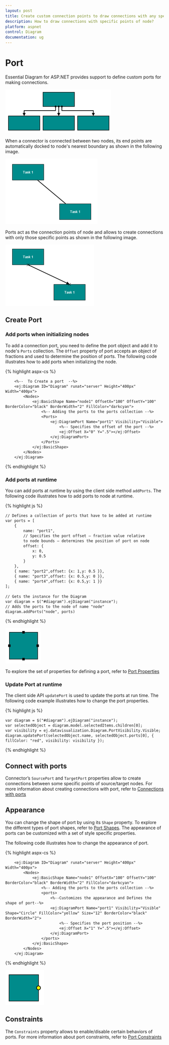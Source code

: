 ```yaml
---
layout: post
title: Create custom connection points to draw connections with any specific point of node
description: How to draw connections with specific points of node?
platform: aspnet
control: Diagram
documentation: ug
---
```


# Port

Essential Diagram for ASP.NET provides support to define custom ports for making connections.

![](/aspnet/Diagram/Port_images/Port_img3.png)

When a connector is connected between two nodes, its end points are automatically docked to node's nearest boundary as shown in the following image. 

![](/aspnet/Diagram/Port_images/Port_img4.png)

Ports act as the connection points of node and allows to create connections with only those specific points as shown in the following image.

![](/aspnet/Diagram/Port_images/Port_img5.png)

## Create Port

### Add ports when initializing nodes

To add a connection port, you need to define the port object and add it to node's `Ports` collection. The `Offset` property of port accepts an object of fractions and used to determine the position of ports. The following code illustrates how to add ports when initializing the node.

{% highlight aspx-cs %}

        <%--  To Create a port  --%>
        <ej:Diagram ID="Diagram" runat="server" Height="400px" Width="400px">
            <Nodes>
                <ej:BasicShape Name="node1" OffsetX="100" OffsetY="100" BorderColor="black" BorderWidth="2" FillColor="darkcyan">
                    <%-- Adding the ports to the ports collection --%>
                    <Ports>
                        <ej:DiagramPort Name="port1" Visibility="Visible">
                            <%-- Specifies the offset of the port --%>
                            <ej:Offset X="0" Y=".5"></ej:Offset>
                        </ej:DiagramPort>
                    </Ports>
                </ej:BasicShape>
            </Nodes>
        </ej:Diagram>

{% endhighlight %} 

### Add ports at runtime

You can add ports at runtime by using the client side method `addPorts`. The following code illustrates how to add ports to node at runtime.

{% highlight js %}

    // Defines a collection of ports that have to be added at runtime
    var ports = [
        {
            name: "port1",
            // Specifies the port offset – fraction value relative
            to node bounds – determines the position of port on node
            offset: {	
                x: 0,	
                y: 0.5
            }
        },
        { name: "port2",offset: {x: 1,y: 0.5 }},
        { name: "port3",offset: {x: 0.5,y: 0 }},
        { name: "port4",offset: {x: 0.5,y: 1 }}
    ];

    // Gets the instance for the Diagram
    var diagram = $("#diagram").ejDiagram("instance");
    // Adds the ports to the node of name "node"
    diagram.addPorts("node", ports)

{% endhighlight %}

![](/aspnet/Diagram/Port_images/Port_img1.png)

To explore the set of properties for defining a port, refer to [Port Properties](http://help.syncfusion.com/cr/cref_files/aspnet/Syncfusion.EJ~Syncfusion.JavaScript.DataVisualization.Models.Diagram.Port_members.html  "Port Properties")

### Update Port at runtime

The client side API `updatePort` is used to update the ports at run time. The following code example illustrates how to change the port properties.

{% highlight js %}

    var diagram = $("#diagram").ejDiagram("instance");
    var selectedObject = diagram.model.selectedItems.children[0];
    var visibility = ej.datavisualization.Diagram.PortVisibility.Visible;
    diagram.updatePort(selectedObject.name, selectedObject.ports[0], { fillColor: "red", visibility: visibility });

{% endhighlight %}

## Connect with ports

Connector’s `SourcePort` and `TargetPort` properties allow to create connections between some specific points of source/target nodes. 
For more information about creating connections with port, refer to [Connections with ports](/aspnet/Diagram/Connector#connections-with-ports "Connections with ports")

## Appearance 

You can change the shape of port by using its `Shape` property. To explore the different types of port shapes, refer to [Port Shapes](http://help.syncfusion.com/cr/cref_files/aspnet/Syncfusion.EJ~Syncfusion.JavaScript.DataVisualization.Models.Diagram.Port~Shape.html "Port Shapes").
The appearance of ports can be customized with a set of style specific properties. 

The following code illustrates how to change the appearance of port.

{% highlight aspx-cs %}
         
        <ej:Diagram ID="Diagram" runat="server" Height="400px" Width="400px">
            <Nodes>
                <ej:BasicShape Name="node1" OffsetX="100" OffsetY="100" BorderColor="black" BorderWidth="2" FillColor="darkcyan">
                    <%-- Adding the ports to the ports collection --%>
                    <ports>
                        <%--Customizes the appearance and Defines the shape of port--%>
                        <ej:DiagramPort Name="port1" Visibility="Visible" Shape="Circle" FillColor="yellow" Size="12" BorderColor="black" BorderWidth="2">
                            <%-- Specifies the port position --%>
                            <ej:Offset X="1" Y=".5"></ej:Offset>
                        </ej:DiagramPort>
                    </ports>
                </ej:BasicShape>
            </Nodes>
        </ej:Diagram>

{% endhighlight %}

![](/aspnet/Diagram/Port_images/Port_img2.png)

## Constraints

The `Constraints` property allows to enable/disable certain behaviors of ports. For more information about port constraints, refer to [Port Constraints](/aspnet/Diagram/Constraints#portconstraints)